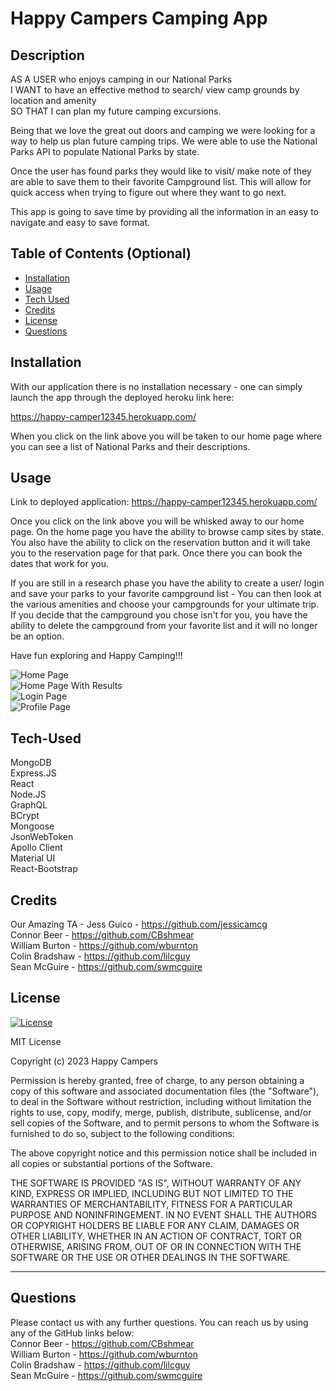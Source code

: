 # Happy Campers Camping App

## Description

AS A USER who enjoys camping in our National Parks <br>
I WANT to have an effective method to search/ view camp grounds by location and amenity <br>
SO THAT I can plan my future camping excursions.

Being that we love the great out doors and camping we were looking for a way to help us plan future camping trips.  We were able to use the National Parks API to populate National Parks by state.  

Once the user has found parks they would like to visit/ make note of they are able to save them to their favorite Campground list.  This will allow for quick access when trying to figure out where they want to go next.  

This app is going to save time by providing all the information in an easy to navigate and easy to save format.

## Table of Contents (Optional)

- [Installation](#installation)
- [Usage](#usage)
- [Tech Used](#tech-used)
- [Credits](#credits)
- [License](#license)
- [Questions](#questions)

## Installation

With our application there is no installation necessary - one can simply launch the app through the deployed heroku link here:  

https://happy-camper12345.herokuapp.com/

When you click on the link above you will be taken to our home page where you can see a list of National Parks and their descriptions.  

## Usage
Link to deployed application: https://happy-camper12345.herokuapp.com/ 

Once you click on the link above you will be whisked away to our home page.  On the home page you have the ability to browse camp sites by state.  You also have the ability to click on the reservation button and it will take you to the reservation page for that park.  Once there you can book the dates that work for you.

If you are still in a research phase you have the ability to create a user/ login and save your parks to your favorite campground list - You can then look at the various amenities and choose your campgrounds for your ultimate trip.  If you decide that the campground you chose isn't for you, you have the ability to delete the campground from your favorite list and it will no longer be an option.

Have fun exploring and Happy Camping!!!

![Home Page](./Assets/Home_Page.png)<br>
![Home Page With Results](./Assets/Home_W_Search.png)<br>
![Login Page](./Assets/Login.png)<br>
![Profile Page](./Assets/Profile.png)

## Tech-Used
MongoDB<br>
Express.JS<br>
React<br>
Node.JS<br>
GraphQL<br>
BCrypt<br>
Mongoose<br>
JsonWebToken<br>
Apollo Client<br>
Material UI<br>
React-Bootstrap<br>



## Credits

Our Amazing TA - Jess Guico - https://github.com/jessicamcg <br>
Connor Beer - https://github.com/CBshmear <br>
William Burton - https://github.com/wburnton <br>
Colin Bradshaw - https://github.com/lilcguy <br>
Sean McGuire - https://github.com/swmcguire 

## License

[![License](https://img.shields.io/badge/license-MIT-blue.svg)](https://opensource.org/licenses/MIT)

MIT License

Copyright (c) 2023 Happy Campers

Permission is hereby granted, free of charge, to any person obtaining a copy
of this software and associated documentation files (the "Software"), to deal
in the Software without restriction, including without limitation the rights
to use, copy, modify, merge, publish, distribute, sublicense, and/or sell
copies of the Software, and to permit persons to whom the Software is
furnished to do so, subject to the following conditions:

The above copyright notice and this permission notice shall be included in all
copies or substantial portions of the Software.

THE SOFTWARE IS PROVIDED "AS IS", WITHOUT WARRANTY OF ANY KIND, EXPRESS OR
IMPLIED, INCLUDING BUT NOT LIMITED TO THE WARRANTIES OF MERCHANTABILITY,
FITNESS FOR A PARTICULAR PURPOSE AND NONINFRINGEMENT. IN NO EVENT SHALL THE
AUTHORS OR COPYRIGHT HOLDERS BE LIABLE FOR ANY CLAIM, DAMAGES OR OTHER
LIABILITY, WHETHER IN AN ACTION OF CONTRACT, TORT OR OTHERWISE, ARISING FROM,
OUT OF OR IN CONNECTION WITH THE SOFTWARE OR THE USE OR OTHER DEALINGS IN THE
SOFTWARE.

---

## Questions
Please contact us with any further questions.  You can reach us by using any of the GitHub links below:<br>
Connor Beer - https://github.com/CBshmear <br>
William Burton - https://github.com/wburnton <br>
Colin Bradshaw - https://github.com/lilcguy <br>
Sean McGuire - https://github.com/swmcguire
